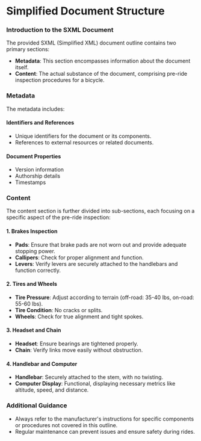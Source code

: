 Simplified Document Structure
============================
### Introduction to the SXML Document

The provided SXML (Simplified XML) document outline contains two primary sections:
* **Metadata**: This section encompasses information about the document itself.
* **Content**: The actual substance of the document, comprising pre-ride inspection procedures for a bicycle.

### Metadata
The metadata includes:
#### Identifiers and References
* Unique identifiers for the document or its components.
* References to external resources or related documents.

#### Document Properties
* Version information
* Authorship details
* Timestamps

### Content
The content section is further divided into sub-sections, each focusing on a specific aspect of the pre-ride inspection:
#### 1. Brakes Inspection
* **Pads**: Ensure that brake pads are not worn out and provide adequate stopping power.
* **Callipers**: Check for proper alignment and function.
* **Levers**: Verify levers are securely attached to the handlebars and function correctly.

#### 2. Tires and Wheels
* **Tire Pressure**: Adjust according to terrain (off-road: 35-40 lbs, on-road: 55-60 lbs).
* **Tire Condition**: No cracks or splits.
* **Wheels**: Check for true alignment and tight spokes.

#### 3. Headset and Chain
* **Headset**: Ensure bearings are tightened properly.
* **Chain**: Verify links move easily without obstruction.

#### 4. Handlebar and Computer
* **Handlebar**: Securely attached to the stem, with no twisting.
* **Computer Display**: Functional, displaying necessary metrics like altitude, speed, and distance.

### Additional Guidance
- Always refer to the manufacturer's instructions for specific components or procedures not covered in this outline.
- Regular maintenance can prevent issues and ensure safety during rides.